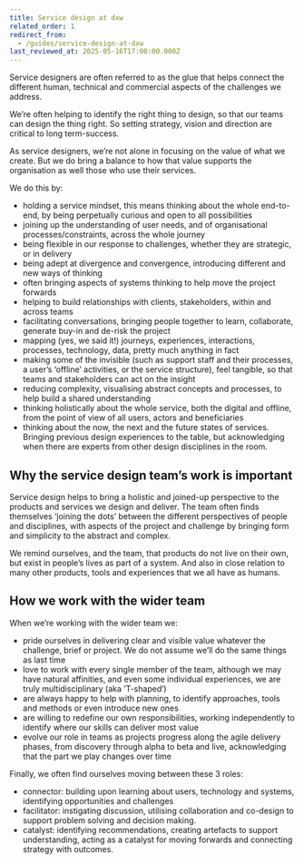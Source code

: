 ```yaml
---
title: Service design at dxw
related_order: 1
redirect_from:
  - /guides/service-design-at-dxw
last_reviewed_at: 2025-05-16T17:00:00.000Z
---
```


Service designers are often referred to as the glue that helps connect the different human, technical and commercial aspects of the challenges we address.

We’re often helping to identify the right thing to design, so that our teams can design the thing right. So setting strategy, vision and direction are critical to long term-success.

As service designers, we’re not alone in focusing on the value of what we create. But we do bring a balance to how that value supports the organisation as well those who use their services.

We do this by:

* holding a service mindset, this means thinking about the whole end-to-end, by being perpetually curious and open to all possibilities
* joining up the understanding of user needs, and of organisational processes/constraints, across the whole journey
* being flexible in our response to challenges, whether they are strategic, or in delivery
* being adept at divergence and convergence, introducing different and new ways of thinking
* often bringing aspects of systems thinking to help move the project forwards
* helping to build relationships with clients, stakeholders, within and across teams
* facilitating conversations, bringing people together to learn, collaborate, generate buy-in and de-risk the project
* mapping (yes, we said it!) journeys, experiences, interactions, processes, technology, data, pretty much anything in fact
* making some of the invisible (such as support staff and their processes, a user’s ‘offline’ activities, or the service structure), feel tangible, so that teams and stakeholders can act on the insight
* reducing complexity, visualising abstract concepts and processes, to help build a shared understanding
* thinking holistically about the whole service, both the digital and offline, from the point of view of all users, actors and beneficiaries
* thinking about the now, the next and the future states of services.
Bringing previous design experiences to the table, but acknowledging when there are experts from other design disciplines in the room.

## Why the service design team’s work is important

Service design helps to bring a holistic and joined-up perspective to the products and services we design and deliver. The team often finds themselves ‘joining the dots’ between the different perspectives of people and disciplines, with aspects of the project and challenge by bringing form and simplicity to the abstract and complex.

We remind ourselves, and the team, that products do not live on their own, but exist in people’s lives as part of a system. And also in close relation to many other products, tools and experiences that we all have as humans.

## How we work with the wider team

When we’re working with the wider team we:

* pride ourselves in delivering clear and visible value whatever the challenge, brief or project. We do not assume we’ll do the same things as last time
* love to work with every single member of the team, although we may have natural affinities, and even some individual experiences, we are truly multidisciplinary (aka ’T-shaped’)
* are always happy to help with planning, to identify approaches, tools and methods or even introduce new ones
* are willing to redefine our own responsibilities, working independently to identify where our skills can deliver most value
* evolve our role in teams as projects progress along the agile delivery phases, from discovery through alpha to beta and live, acknowledging that the part we play changes over time

Finally, we often find ourselves moving between these 3 roles:

* connector: building upon learning about users, technology and systems, identifying opportunities and challenges
* facilitator: instigating discussion, utilising collaboration and co-design to support problem solving and decision making.
* catalyst: identifying recommendations, creating artefacts to support understanding, acting as a catalyst for moving forwards and connecting strategy with outcomes.

